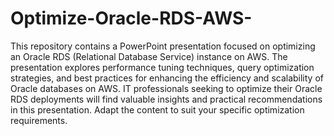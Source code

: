 # Optimize-Oracle-RDS-AWS-
This repository contains a PowerPoint presentation focused on optimizing an Oracle RDS (Relational Database Service) instance on AWS. The presentation explores performance tuning techniques, query optimization strategies, and best practices for enhancing the efficiency and scalability of Oracle databases on AWS. IT professionals seeking to optimize their Oracle RDS deployments will find valuable insights and practical recommendations in this presentation. Adapt the content to suit your specific optimization requirements.
